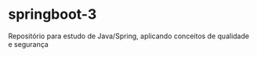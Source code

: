# springboot-3
Repositório para estudo de Java/Spring, aplicando conceitos de qualidade e segurança
